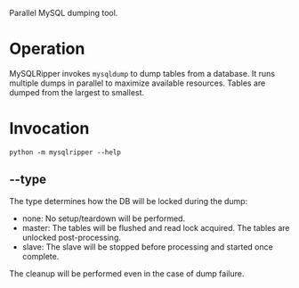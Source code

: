 Parallel MySQL dumping tool.


# Operation

MySQLRipper invokes `mysqldump` to dump tables from a database. It runs multiple dumps in parallel to maximize available resources. Tables are dumped from the largest to smallest.


# Invocation

```
python -m mysqlripper --help
```


## --type

The type determines how the DB will be locked during the dump:

- none: No setup/teardown will be performed.
- master: The tables will be flushed and read lock acquired. The tables are unlocked post-processing.
- slave: The slave will be stopped before processing and started once complete.

The cleanup will be performed even in the case of dump failure.
